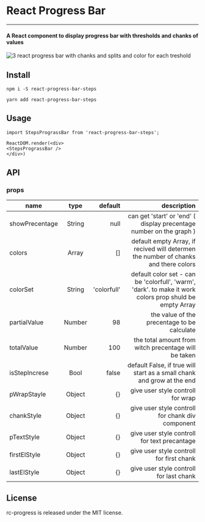# React Progress Bar
***
#### A React component to display progress bar with thresholds and chanks of values
![3 react progress bar with chanks and splits and color for each treshold](rpp.g)
## Install
```
npm i -S react-progress-bar-steps
```
```
yarn add react-progress-bar-steps
```
## Usage
```
import StepsPrograssBar from 'react-progress-bar-steps';

ReactDOM.render(<div>
<StepsPrograssBar />
</div>)
```
## API

### props
			
| name        | type           | default  | description |
| ------------- |:-------------:| -----:| --------------:|
| showPrecentage | String | null | can get 'start' or 'end' ( display precentage number on the graph ) |
| colors | Array | [] | default empty Array, if recived will determen the number of chanks and there colors |
| colorSet | String | 'colorfull' | default color set - can be 'colorfull', 'warm', 'dark'. to make it work colors prop shuld be empty Array|
|partialValue | Number | 98 | the value of the precentage to be calculate |
|totalValue | Number | 100 | the total amount from witch precentage will be taken |
| isStepIncrese | Bool | false | default False, if true will start as a small chank and grow at the end |
| pWrapStayle | Object | {} | give user style controll for wrap |
| chankStyle | Object | {} | give user style controll for chank div component |
| pTextStyle | Object | {} | give user style controll for text precantage |
| firstElStyle | Object | {} | give user style controll for first chank |
| lastElStyle | Object | {} | give user style controll for last chank |

## License
rc-progress is released under the MIT license.
